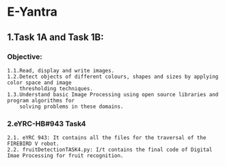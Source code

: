 # E-Yantra
## 1.Task 1A and Task 1B:
### Objective:
    1.1.Read, display and write images.
    1.2.Detect objects of different colours, shapes and sizes by applying color space and image
        thresholding techniques.
    1.3.Understand basic Image Processing using open source libraries and program algorithms for
        solving problems in these domains.
     
### 2.eYRC-HB#943 Task4
    2.1. eYRC 943: It contains all the files for the traversal of the FIREBIRD V robot. 
    2.2. fruitDetectionTASK4.py: I/t contains the final code of Digital Imae Processing for fruit recognition.
     
     
